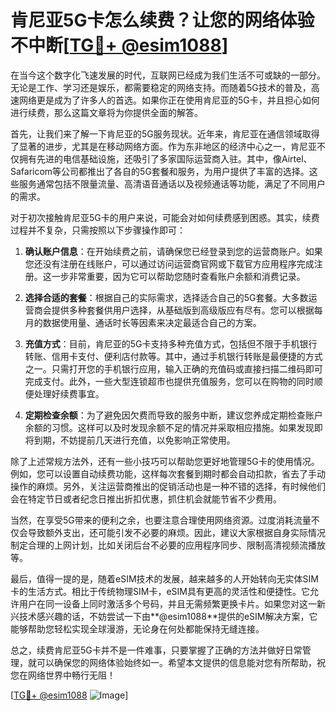 # 肯尼亚5G卡怎么续费？让您的网络体验不中断[[TG💪+ @esim1088](https://t.me/s/esim1088)]

在当今这个数字化飞速发展的时代，互联网已经成为我们生活不可或缺的一部分。无论是工作、学习还是娱乐，都需要稳定的网络支持。而随着5G技术的普及，高速网络更是成为了许多人的首选。如果你正在使用肯尼亚的5G卡，并且担心如何进行续费，那么这篇文章将为你提供全面的解答。

首先，让我们来了解一下肯尼亚的5G服务现状。近年来，肯尼亚在通信领域取得了显著的进步，尤其是在移动网络方面。作为东非地区的经济中心之一，肯尼亚不仅拥有先进的电信基础设施，还吸引了多家国际运营商入驻。其中，像Airtel、Safaricom等公司都推出了各自的5G套餐和服务，为用户提供了丰富的选择。这些服务通常包括不限量流量、高清语音通话以及视频通话等功能，满足了不同用户的需求。

对于初次接触肯尼亚5G卡的用户来说，可能会对如何续费感到困惑。其实，续费过程并不复杂，只需按照以下步骤操作即可：

1. **确认账户信息**：在开始续费之前，请确保您已经登录到您的运营商账户。如果您还没有注册在线账户，可以通过访问运营商官网或下载官方应用程序完成注册。这一步非常重要，因为它可以帮助您随时查看账户余额和消费记录。

2. **选择合适的套餐**：根据自己的实际需求，选择适合自己的5G套餐。大多数运营商会提供多种套餐供用户选择，从基础版到高级版应有尽有。您可以根据每月的数据使用量、通话时长等因素来决定最适合自己的方案。

3. **充值方式**：目前，肯尼亚的5G卡支持多种充值方式，包括但不限于手机银行转账、信用卡支付、便利店付款等。其中，通过手机银行转账是最便捷的方式之一。只需打开您的手机银行应用，输入正确的充值码或直接扫描二维码即可完成支付。此外，一些大型连锁超市也提供充值服务，您可以在购物的同时顺便处理好续费事宜。

4. **定期检查余额**：为了避免因欠费而导致的服务中断，建议您养成定期检查账户余额的习惯。这样可以及时发现余额不足的情况并采取相应措施。如果发现即将到期，不妨提前几天进行充值，以免影响正常使用。

除了上述常规方法外，还有一些小技巧可以帮助您更好地管理5G卡的使用情况。例如，您可以设置自动续费功能，这样每次套餐到期时都会自动扣款，省去了手动操作的麻烦。另外，关注运营商推出的促销活动也是一种不错的选择，有时候他们会在特定节日或者纪念日推出折扣优惠，抓住机会就能节省不少费用。

当然，在享受5G带来的便利之余，也要注意合理使用网络资源。过度消耗流量不仅会导致额外支出，还可能引发不必要的麻烦。因此，建议大家根据自身实际情况制定合理的上网计划，比如关闭后台不必要的应用程序同步、限制高清视频流播放等。

最后，值得一提的是，随着eSIM技术的发展，越来越多的人开始转向无实体SIM卡的生活方式。相比于传统物理SIM卡，eSIM具有更高的灵活性和便捷性。它允许用户在同一设备上同时激活多个号码，并且无需频繁更换卡片。如果您对这一新兴技术感兴趣的话，不妨尝试一下由**@esim1088**提供的eSIM解决方案，它能够帮助您轻松实现全球漫游，无论身在何处都能保持无缝连接。

总之，续费肯尼亚5G卡并不是一件难事，只要掌握了正确的方法并做好日常管理，就可以确保您的网络体验始终如一。希望本文提供的信息能对您有所帮助，祝您在网络世界中畅行无阻！

[[TG💪+ @esim1088](https://t.me/s/esim1088) ![Image](https://i.postimg.cc/4NQfJmqS/Snipaste-2025-05-13-00-14-12.png)]